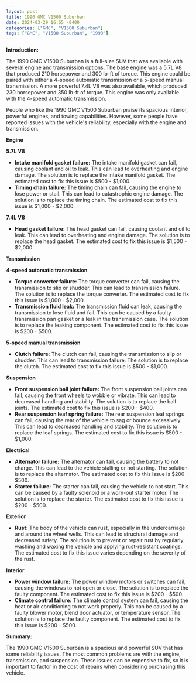 ```yaml
---
layout: post
title: 1990 GMC V1500 Suburban
date: 2024-03-29 16:55 -0400
categories: ["GMC", "V1500 Suburban"]
tags: ["GMC", "V1500 Suburban", "1990"]
---
```

**Introduction:**

The 1990 GMC V1500 Suburban is a full-size SUV that was available with several engine and transmission options. The base engine was a 5.7L V8 that produced 210 horsepower and 300 lb-ft of torque. This engine could be paired with either a 4-speed automatic transmission or a 5-speed manual transmission. A more powerful 7.4L V8 was also available, which produced 230 horsepower and 350 lb-ft of torque. This engine was only available with the 4-speed automatic transmission.

People who like the 1990 GMC V1500 Suburban praise its spacious interior, powerful engines, and towing capabilities. However, some people have reported issues with the vehicle's reliability, especially with the engine and transmission.

**Engine**

**5.7L V8**

* **Intake manifold gasket failure:** The intake manifold gasket can fail, causing coolant and oil to leak. This can lead to overheating and engine damage. The solution is to replace the intake manifold gasket. The estimated cost to fix this issue is $500 - $1,000.
* **Timing chain failure:** The timing chain can fail, causing the engine to lose power or stall. This can lead to catastrophic engine damage. The solution is to replace the timing chain. The estimated cost to fix this issue is $1,000 - $2,000.

**7.4L V8**

* **Head gasket failure:** The head gasket can fail, causing coolant and oil to leak. This can lead to overheating and engine damage. The solution is to replace the head gasket. The estimated cost to fix this issue is $1,500 - $2,000.

**Transmission**

**4-speed automatic transmission**

* **Torque converter failure:** The torque converter can fail, causing the transmission to slip or shudder. This can lead to transmission failure. The solution is to replace the torque converter. The estimated cost to fix this issue is $1,000 - $2,000.
* **Transmission fluid leak:** The transmission fluid can leak, causing the transmission to lose fluid and fail. This can be caused by a faulty transmission pan gasket or a leak in the transmission case. The solution is to replace the leaking component. The estimated cost to fix this issue is $200 - $500.

**5-speed manual transmission**

* **Clutch failure:** The clutch can fail, causing the transmission to slip or shudder. This can lead to transmission failure. The solution is to replace the clutch. The estimated cost to fix this issue is $500 - $1,000.

**Suspension**

* **Front suspension ball joint failure:** The front suspension ball joints can fail, causing the front wheels to wobble or vibrate. This can lead to decreased handling and stability. The solution is to replace the ball joints. The estimated cost to fix this issue is $200 - $400.
* **Rear suspension leaf spring failure:** The rear suspension leaf springs can fail, causing the rear of the vehicle to sag or bounce excessively. This can lead to decreased handling and stability. The solution is to replace the leaf springs. The estimated cost to fix this issue is $500 - $1,000.

**Electrical**

* **Alternator failure:** The alternator can fail, causing the battery to not charge. This can lead to the vehicle stalling or not starting. The solution is to replace the alternator. The estimated cost to fix this issue is $200 - $500.
* **Starter failure:** The starter can fail, causing the vehicle to not start. This can be caused by a faulty solenoid or a worn-out starter motor. The solution is to replace the starter. The estimated cost to fix this issue is $200 - $500.

**Exterior**

* **Rust:** The body of the vehicle can rust, especially in the undercarriage and around the wheel wells. This can lead to structural damage and decreased safety. The solution is to prevent or repair rust by regularly washing and waxing the vehicle and applying rust-resistant coatings. The estimated cost to fix this issue varies depending on the severity of the rust.

**Interior**

* **Power window failure:** The power window motors or switches can fail, causing the windows to not open or close. The solution is to replace the faulty component. The estimated cost to fix this issue is $200 - $500.
* **Climate control failure:** The climate control system can fail, causing the heat or air conditioning to not work properly. This can be caused by a faulty blower motor, blend door actuator, or temperature sensor. The solution is to replace the faulty component. The estimated cost to fix this issue is $200 - $500.

**Summary:**

The 1990 GMC V1500 Suburban is a spacious and powerful SUV that has some reliability issues. The most common problems are with the engine, transmission, and suspension. These issues can be expensive to fix, so it is important to factor in the cost of repairs when considering purchasing this vehicle.
